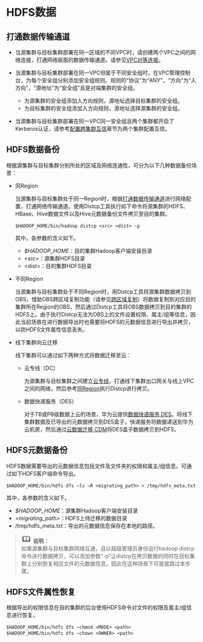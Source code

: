 # HDFS数据<a name="ZH-CN_TOPIC_0173178098"></a>

## 打通数据传输通道<a name="section2349182854814"></a>

-   当源集群与目标集群部署在同一区域的不同VPC时，请创建两个VPC之间的网络连接，打通网络层面的数据传输通道。请参见[VPC对等连接](https://support.huaweicloud.com/usermanual-vpc/zh-cn_topic_0046655036.html)。
-   当源集群与目标集群部署在同一VPC但属于不同安全组时，在VPC管理控制台，为每个安全组分别添加安全组规则。规则的“协议”为“ANY”，“方向”为“入方向”，“源地址”为“安全组”且是对端集群的安全组。
    -   为源集群的安全组添加入方向规则，源地址选择目标集群的安全组。
    -   为目标集群的安全组添加入方向规则，源地址选择源集群的安全组。

-   当源集群与目标集群部署在同一VPC同一安全组且两个集群都开启了Kerberos认证，请参考[配置跨集群互信](配置跨集群互信.md)章节为两个集群配置互信。

## HDFS数据备份<a name="section2055013210328"></a>

根据源集群与目标集群分别所处的区域及网络连通性，可分为以下几种数据备份场景：

-   <a name="li529181519336"></a>同Region

    当源集群与目标集群处于同一Region时，根据[打通数据传输通道](准备工作.md#section2349182854814)进行网络配置，打通网络传输通道。使用Distcp工具执行如下命令将源集群的HDFS、HBase、Hive数据文件以及Hive元数据备份文件拷贝至目的集群。

    ```
    $HADOOP_HOME/bin/hadoop distcp <src> <dist> -p
    ```

    其中，各参数的含义如下。

    -   _$HADOOP\_HOME_：目的集群Hadoop客户端安装目录
    -   <src\>：源集群HDFS目录
    -   <dist\>：目的集群HDFS目录

-   不同Region

    当源集群与目标集群处于不同Region时，用Distcp工具将源集群数据拷贝到OBS，借助OBS跨区域复制功能（请参见[跨区域复制](https://support.huaweicloud.com/usermanual-obs/obs_03_0002.html)）将数据复制到对应目的集群所在Region的OBS，然后通过Distcp工具将OBS数据拷贝到目的集群的HDFS上。由于执行Distcp无法为OBS上的文件设置权限、属主/组等信息，因此当前场景在进行数据导出时也需要将HDFS的元数据信息进行导出并拷贝，以防HDFS文件属性信息丢失。

-   线下集群向云迁移

    线下集群可以通过如下两种方式将数据迁移至云：

    -   云专线（DC）

        为源集群与目标集群之间建立[云专线](https://www.huaweicloud.com/product/dc.html)，打通线下集群出口网关与线上VPC之间的网络，然后参考[同Region](#li529181519336)执行Distcp进行拷贝。

    -   数据快递服务（DES）

        对于TB或PB级数据上云的场景，华为云提供[数据快递服务 DES](https://www.huaweicloud.com/product/des.html)。将线下集群数据及已导出的元数据拷贝到DES盒子，快递服务将数据递送到华为云机房，然后通过[云数据迁移 CDM](https://www.huaweicloud.com/product/cdm.html)将DES盒子数据拷贝到HDFS。



## HDFS元数据备份<a name="section1960610451314"></a>

HDFS数据需要导出的元数据信息包括文件及文件夹的权限和属主/组信息。可通过如下HDFS客户端命令导出。

```
$HADOOP_HOME/bin/hdfs dfs –ls –R <migrating_path> > /tmp/hdfs_meta.txt
```

其中，各参数的含义如下。

-   _$HADOOP\_HOME_：源集群Hadoop客户端安装目录
-   _<migrating\_path\>_：HDFS上待迁移的数据目录
-   /tmp/hdfs\_meta.txt：导出的元数据信息保存在本地的路径。

>![](public_sys-resources/icon-note.gif) **说明：**   
>如果源集群与目标集群网络互通，且以超级管理员身份运行hadoop distcp命令进行数据拷贝，可以添加参数“-p”让distcp在拷贝数据的同时在目标集群上分别恢复相应文件的元数据信息。因此在这种场景下可直接跳过本步骤。  

## HDFS文件属性恢复<a name="section16356182920517"></a>

根据导出的权限信息在目的集群的后台使用HDFS命令对文件的权限及属主/组信息进行恢复。

```
$HADOOP_HOME/bin/hdfs dfs –chmod <MODE> <path>
$HADOOP_HOME/bin/hdfs dfs –chown <OWNER> <path>
```

